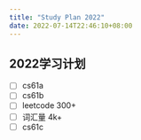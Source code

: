 ```yaml
---
title: "Study Plan 2022"
date: 2022-07-14T22:46:10+08:00
---
```


## 2022学习计划

- [ ] cs61a
- [ ] cs61b
- [ ] leetcode 300+
- [ ] 词汇量 4k+
- [ ] cs61c

